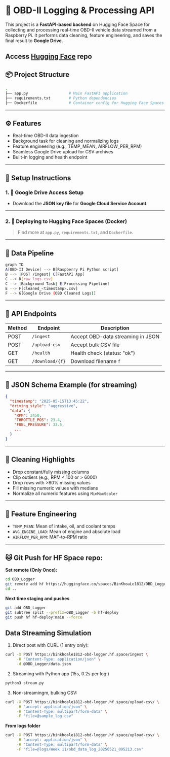 # 🚗 OBD-II Logging & Processing API

This project is a **FastAPI-based backend** on Hugging Face Space for collecting and processing real-time OBD-II vehicle data streamed from a Raspberry Pi. It performs data cleaning, feature engineering, and saves the final result to **Google Drive**.

Access [Hugging Face](https://huggingface.co/spaces/BinKhoaLe1812/OBD_Logger) repo
---

## 📦 Project Structure

```bash
.
├── app.py                  # Main FastAPI application
├── requirements.txt        # Python dependencies
├── Dockerfile              # Container config for Hugging Face Spaces
```

---

## ⚙️ Features
* Real-time OBD-II data ingestion
* Background task for cleaning and normalizing logs
* Feature engineering (e.g., TEMP\_MEAN, AIRFLOW\_PER\_RPM)
* Seamless Google Drive upload for CSV archives
* Built-in logging and health endpoint

---

## 🧰 Setup Instructions

### 1. 🔐 Google Drive Access Setup
* Download the **JSON key file** for **Google Cloud Service Account**.

---

### 2. 🐳 Deploying to Hugging Face Spaces (Docker)

> Find more at `app.py`, `requirements.txt`, and `Dockerfile`.

---

## 🔁 Data Pipeline

```bash
graph TD
A[OBD-II Device] --> B[Raspberry Pi Python script]
B --> |POST /ingest| C[FastAPI App]
C --> D[raw_logs.csv]
C --> |Background Task| E[Processing Pipeline]
E --> F[cleaned_<timestamp>.csv]
F --> G[Google Drive (OBD Cleaned Logs)]
```

---

## 🚀 API Endpoints

| Method | Endpoint       | Description                       |
| ------ | -------------- | --------------------------------- |
| POST   | `/ingest`      | Accept OBD-data streaming in JSON |
| POST   | `/upload-csv`  | Accept bulk CSV file              |
| GET    | `/health`      | Health check (status: "ok")       |
| GET    | `/download/{f}`| Download filename `f`             |

---

## 📑 JSON Schema Example (for streaming)

```json
{
  "timestamp": "2025-05-15T13:45:22",
  "driving_style": "aggressive",
  "data": {
    "RPM": 2450,
    "THROTTLE_POS": 23.4,
    "FUEL_PRESSURE": 33.5,
    ...
  }
}
```

---

## 🧼 Cleaning Highlights

* Drop constant/fully missing columns
* Clip outliers (e.g., RPM < 100 or > 6000)
* Drop rows with >80% missing values
* Fill missing numeric values with medians
* Normalize all numeric features using `MinMaxScaler`

---

## 🧠 Feature Engineering

* `TEMP_MEAN`: Mean of intake, oil, and coolant temps
* `AVG_ENGINE_LOAD`: Mean of engine and absolute load
* `AIRFLOW_PER_RPM`: MAF-to-RPM ratio

---

## 🐱 Git Push for HF Space repo:
**Set remote (Only Once):**
```bash
cd OBD_Logger
git remote add hf https://huggingface.co/spaces/BinKhoaLe1812/OBD_Logger
cd ..
```
**Next time staging and pushes**
```bash
git add OBD_Logger 
git subtree split --prefix=OBD_Logger -b hf-deploy
git push hf hf-deploy:main --force
```

## Data Streaming Simulation
1. Direct post with CURL (1 entry only): 
```bash
curl -X POST https://binkhoale1812-obd-logger.hf.space/ingest \
     -H "Content-Type: application/json" \
     -d @OBD_Logger/data.json
```

2. Streaming with Python app (15s, 0.2s per log:)
```bash
python3 stream.py
```

3. Non-streamingm, bulking CSV:
```bash
curl -X POST https://binkhoale1812-obd-logger.hf.space/upload-csv/ \
     -H "accept: application/json" \
     -H "Content-Type: multipart/form-data" \
     -F "file=@sample_log.csv"
```

**From logs folder**
```bash
curl -X POST https://binkhoale1812-obd-logger.hf.space/upload-csv/ \
     -H "accept: application/json" \
     -H "Content-Type: multipart/form-data" \
     -F "file=@logs/Week 11/obd_data_log_20250521_095213.csv"
```
